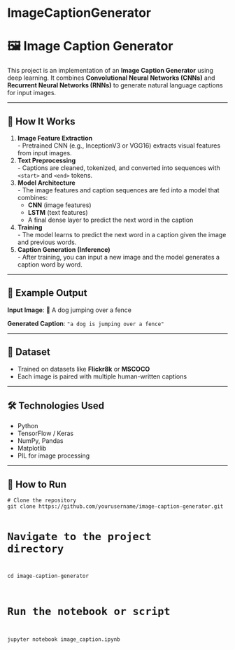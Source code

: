 # ImageCaptionGenerator

<h1>🖼️ Image Caption Generator</h1>

<p>This project is an implementation of an <strong>Image Caption Generator</strong> using deep learning. It combines <strong>Convolutional Neural Networks (CNNs)</strong> and <strong>Recurrent Neural Networks (RNNs)</strong> to generate natural language captions for input images.</p>

<hr>

<h2>📌 How It Works</h2>
<ol>
  <li><strong>Image Feature Extraction</strong><br>
      - Pretrained CNN (e.g., InceptionV3 or VGG16) extracts visual features from input images.</li>

  <li><strong>Text Preprocessing</strong><br>
      - Captions are cleaned, tokenized, and converted into sequences with <code>&lt;start&gt;</code> and <code>&lt;end&gt;</code> tokens.</li>

  <li><strong>Model Architecture</strong><br>
      - The image features and caption sequences are fed into a model that combines:
      <ul>
        <li><strong>CNN</strong> (image features)</li>
        <li><strong>LSTM</strong> (text features)</li>
        <li>A final dense layer to predict the next word in the caption</li>
      </ul>
  </li>

  <li><strong>Training</strong><br>
      - The model learns to predict the next word in a caption given the image and previous words.</li>

  <li><strong>Caption Generation (Inference)</strong><br>
      - After training, you can input a new image and the model generates a caption word by word.</li>
</ol>

<hr>

<h2>🧪 Example Output</h2>
<p><strong>Input Image</strong>: 🐶 A dog jumping over a fence</p>
<p><strong>Generated Caption</strong>: <code>"a dog is jumping over a fence"</code></p>

<hr>

<h2>📂 Dataset</h2>
<ul>
  <li>Trained on datasets like <strong>Flickr8k</strong> or <strong>MSCOCO</strong></li>
  <li>Each image is paired with multiple human-written captions</li>
</ul>

<hr>

<h2>🛠️ Technologies Used</h2>
<ul>
  <li>Python</li>
  <li>TensorFlow / Keras</li>
  <li>NumPy, Pandas</li>
  <li>Matplotlib</li>
  <li>PIL for image processing</li>
</ul>

<hr>

<h2>🚀 How to Run</h2>
<pre><code># Clone the repository
git clone https://github.com/yourusername/image-caption-generator.git

# Navigate to the project directory
cd image-caption-generator

# Run the notebook or script
jupyter notebook image_caption.ipynb
</code></pre>
